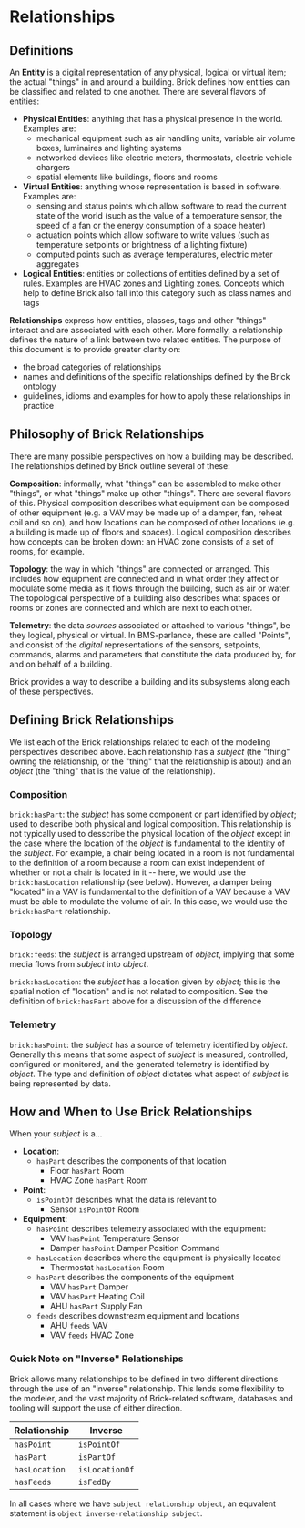 Relationships
=============

## Definitions

An **Entity** is a digital representation of any physical, logical or virtual item; the actual "things" in and around a building.  Brick defines how entities can be classified and related to one another. There are several flavors of entities:

- **Physical Entities**: anything that has a physical presence in the world. Examples are:
    - mechanical equipment such as air handling units, variable air volume boxes, luminaires and lighting systems
    - networked devices like electric meters, thermostats, electric vehicle chargers
    - spatial elements like buildings, floors and rooms
- **Virtual Entities**: anything whose representation is based in software. Examples are:
    - sensing and status points which allow software to read the current state of the world (such as the value of a temperature sensor, the speed of a fan or the energy consumption of a space heater)
    - actuation points which allow software to write values (such as temperature setpoints or brightness of a lighting fixture)
    - computed points such as average temperatures, electric meter aggregates
- **Logical Entities**: entities or collections of entities defined by a set of rules. Examples are HVAC zones and Lighting zones. Concepts which help to define Brick also fall into this category such as class names and tags

**Relationships** express how entities, classes, tags and other "things" interact and are associated with each other. More formally, a relationship defines the nature of a link between two related entities. The purpose of this document is to provide greater clarity on:

- the broad categories of relationships
- names and definitions of the specific relationships defined by the Brick ontology
- guidelines, idioms and examples for how to apply these relationships in practice

## Philosophy of Brick Relationships

There are many possible perspectives on how a building may be described. The relationships defined by Brick outline several of these:

**Composition**: informally, what "things" can be assembled to make other "things", or what "things" make up other "things". There are several flavors of this. Physical composition describes what equipment can be composed of other equipment (e.g. a VAV may be made up of a damper, fan, reheat coil and so on), and how locations can be composed of other locations (e.g. a building is made up of floors and spaces). Logical composition describes how concepts can be broken down: an HVAC zone consists of a set of rooms, for example.

**Topology**: the way in which "things" are connected or arranged. This includes how equipment are connected and in what order they affect or modulate some media as it flows through the building, such as air or water. The topological perspective of a building also describes what spaces or rooms or zones are connected and which are next to each other.

**Telemetry**: the data *sources* associated or attached to various "things", be they logical, physical or virtual. In BMS-parlance, these are called "Points", and consist of the *digital* representations of the sensors, setpoints, commands, alarms and parameters that constitute the data produced by, for and on behalf of a building.

Brick provides a way to describe a building and its subsystems along each of these perspectives.

## Defining Brick Relationships

We list each of the Brick relationships related to each of the modeling perspectives described above. Each relationship has a *subject* (the "thing" owning the relationship, or the "thing" that the relationship is about) and an *object* (the "thing" that is the value of the relationship).

### Composition

`brick:hasPart`: the *subject* has some component or part identified by *object*; used to describe both physical and logical composition. This relationship is not typically used to desscribe the physical location of the *object* except in the case where the location of the *object* is fundamental to the identity of the *subject*. For example, a chair being located in a room is not fundamental to the definition of a room because a room can exist independent of whether or not a chair is located in it -- here, we would use the `brick:hasLocation` relationship (see below). However, a damper being "located" in a VAV is fundamental to the definition of a VAV because a VAV must be able to modulate the volume of air. In this case, we would use the `brick:hasPart` relationship.

### Topology

`brick:feeds`: the *subject* is arranged upstream of *object*, implying that some media flows from *subject* into *object*.

`brick:hasLocation`: the *subject* has a location given by *object*; this is the spatial notion of "location" and is not related to composition. See the definition of `brick:hasPart` above for a discussion of the difference


### Telemetry

`brick:hasPoint`: the *subject* has a source of telemetry identified by *object*. Generally this means that some aspect of *subject* is measured, controlled, configured or monitored, and the generated telemetry is identified by *object*. The type and definition of *object* dictates what aspect of *subject* is being represented by data.

## How and When to Use Brick Relationships

When your *subject* is a...

- **Location**:
  - `hasPart` describes the components of that location
    - Floor `hasPart` Room
    - HVAC Zone `hasPart` Room
- **Point**:
  - `isPointOf` describes what the data is relevant to
    - Sensor `isPointOf` Room
- **Equipment**:
  - `hasPoint` describes telemetry associated with the equipment:
    - VAV `hasPoint` Temperature Sensor
    - Damper `hasPoint` Damper Position Command
  - `hasLocation` describes where the equipment is physically located
    - Thermostat `hasLocation` Room
  - `hasPart` describes the components of the equipment
    - VAV `hasPart` Damper
    - VAV `hasPart` Heating Coil
    - AHU `hasPart` Supply Fan
  - `feeds` describes downstream equipment and locations
    - AHU `feeds` VAV
    - VAV `feeds` HVAC Zone

### Quick Note on "Inverse" Relationships

Brick allows many relationships to be defined in two different directions through the use of an "inverse" relationship. This lends some flexibility to the modeler, and the vast majority of Brick-related software, databases and tooling will support the use of either direction.

| Relationship | Inverse |
|--------------|---------|
| `hasPoint`   | `isPointOf` |
| `hasPart`    | `isPartOf` |
| `hasLocation`| `isLocationOf` |
| `hasFeeds`   | `isFedBy` |

In all cases where we have `subject relationship object`, an equvalent statement is `object inverse-relationship subject`.

